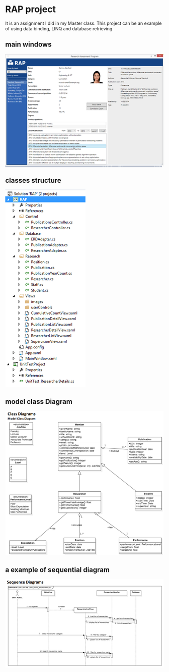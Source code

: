 # RAP project
It is an assignment I did in my Master class. This project can be an example of using data binding, LINQ and database retrieving.

## main windows
![](assets/README-d9067035.png)

## classes structure
![](assets/README-9c8216d7.png)

## model class Diagram
![](assets/README-096d19ae.png)

## a example of sequential diagram
![](assets/README-70e21216.png)
